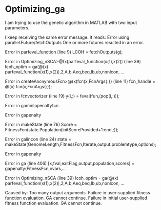 # Optimizing_ga
I am trying to use the genetic algorithm in MATLAB with two input parameters. 

I keep receiving the same error message. It reads: 
Error using parallel.Future/fetchOutputs
One or more futures resulted in an error.

Error in parfeval_function (line 9)
        LCOH = fetchOutputs(g);

Error in Optimizing_nSCA>@(x)parfeval_function(x(1),x(2)) (line 39)
lcoh_optim = ga(@(x) parfeval_function(x(1),x(2)),2,A,b,Aeq,beq,lb,ub,nonlcon, ...

Error in createAnonymousFcn>@(x)fcn(x,FcnArgs{:}) (line 11)
fcn_handle = @(x) fcn(x,FcnArgs{:});

Error in fcnvectorizer (line 19)
            y(i,:) = feval(fun,(pop(i,:)));

Error in gaminlppenaltyfcn

Error in gapenalty

Error in makeState (line 76)
            Score = FitnessFcn(state.Population(initScoreProvided+1:end,:));

Error in galincon (line 24)
state = makeState(GenomeLength,FitnessFcn,Iterate,output.problemtype,options);

Error in gapenalty

Error in ga (line 406)
    [x,fval,exitFlag,output,population,scores] = gapenalty(FitnessFcn,nvars,...

Error in Optimizing_nSCA (line 39)
lcoh_optim = ga(@(x) parfeval_function(x(1),x(2)),2,A,b,Aeq,beq,lb,ub,nonlcon, ...

Caused by:
    Too many output arguments.
    Failure in user-supplied fitness function evaluation. GA cannot continue.
    Failure in initial user-supplied fitness function evaluation. GA cannot continue.
